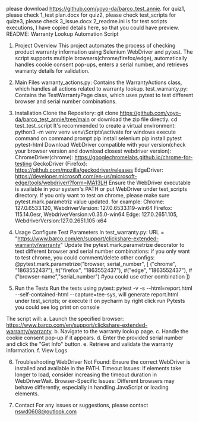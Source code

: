please download https://github.com/yoyo-da/barco_test_annie.
for quiz1, please check 1_test plan.docx
for quiz2, please check test_scripts
for quize3, please check 3_issue.docx
2_readme.ini is for test scripts executions, I have copied details here, so that you could have preview.
README: Warranty Lookup Automation Script
1. Project Overview
This project automates the process of checking product warranty information using Selenium WebDriver and pytest. 
The script supports multiple browsers(chrome/firefox/edge), automatically handles cookie consent pop-ups, enters a serial number, and retrieves warranty details for validation.

2. Main Files
warranty_actions.py: Contains the WarrantyActions class, which handles all actions related to warranty lookup.
test_warranty.py: Contains the TestWarrantyPage class, which uses pytest to test different browser and serial number combinations.
3. Installation
Clone the Repository: git clone https://github.com/yoyo-da/barco_test_annie/tree/main or download the zip file directly.
cd test_test_script
It's recommended to create a virtual environment:
python3 -m venv venv
venv\Scripts\activate    for windows
execute command on command prompt
pip install selenium 
pip install pytest pytest-html
Download WebDriver compatible with your version(check your browser version and download closest webdriver version):
ChromeDriver(chrome): https://googlechromelabs.github.io/chrome-for-testing
GeckoDriver (Firefox): https://github.com/mozilla/geckodriver/releases
EdgeDriver: https://developer.microsoft.com/en-us/microsoft-edge/tools/webdriver/?form=MA13LH
Ensure the WebDriver executable is available in your system's PATH or put WebDriver under test_scripts directory.
If you only want to test on chrome, please make sure pytest.mark.parametriz value updated.
for example: Chrome: 127.0.6533.120, WebdriverVersion: 127.0.6533.119-win64
             Firefox: 115.14.0esr, WebdriverVersion:v0.35.0-win64
             Edge: 127.0.2651.105, WebdriverVersion:127.0.2651.105-x64


5. Usage
Configure Test Parameters
In test_warranty.py:
URL = "https://www.barco.com/en/support/clickshare-extended-warranty/warranty"
Update the pytest.mark.parametrize decorator to test different browser and serial number combinations:
if you only want to test chrome, you could comment/delete other configs:
@pytest.mark.parametrize("browser, serial_number", [
    ("chrome", "1863552437"),
   #("firefox", "1863552437"),
   #("edge", "1863552437"),
   #("browser-name","serial_number")		#you could use other combination
])
6. Run the Tests
   Run the tests using pytest: 
   pytest -v -s --html=report.html --self-contained-html --capture=tee-sys, will generate report.html under test_scripts;
   or execute it on pycharm by right click run Pytests you could see log print on console

The script will:
a. Launch the specified browser: https://www.barco.com/en/support/clickshare-extended-warranty/warranty.
b. Navigate to the warranty lookup page.
c. Handle the cookie consent pop-up if it appears.
d. Enter the provided serial number and click the "Get Info" button.
e. Retrieve and validate the warranty information.
f. View Logs

6. Troubleshooting
WebDriver Not Found: Ensure the correct WebDriver is installed and available in the PATH.
Timeout Issues: If elements take longer to load, consider increasing the timeout duration in WebDriverWait.
Browser-Specific Issues: Different browsers may behave differently, especially in handling JavaScript or loading elements.

7. Contact
For any issues or suggestions, please contact nswd0608@outlook.com
